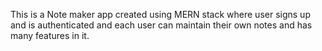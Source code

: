 This is a Note maker app created using MERN stack where user signs up and is authenticated and each user can maintain their own notes and has many features in it.
